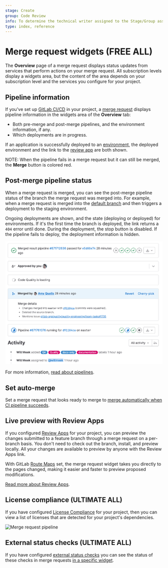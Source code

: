 ```yaml
---
stage: Create
group: Code Review
info: To determine the technical writer assigned to the Stage/Group associated with this page, see https://about.gitlab.com/handbook/product/ux/technical-writing/#assignments
type: index, reference
---
```


# Merge request widgets **(FREE ALL)**

The **Overview** page of a merge request displays status updates from services
that perform actions on your merge request. All subscription levels display a
widgets area, but the content of the area depends on your subscription level
and the services you configure for your project.

## Pipeline information

If you've set up [GitLab CI/CD](../../../ci/index.md) in your project,
a [merge request](index.md) displays pipeline information in the widgets area
of the **Overview** tab:

- Both pre-merge and post-merge pipelines, and the environment information, if any.
- Which deployments are in progress.

If an application is successfully deployed to an
[environment](../../../ci/environments/index.md), the deployed environment and the link to the
[review app](https://about.gitlab.com/stages-devops-lifecycle/review-apps/) are both shown.

NOTE:
When the pipeline fails in a merge request but it can still be merged,
the **Merge** button is colored red.

## Post-merge pipeline status

When a merge request is merged, you can see the post-merge pipeline status of
the branch the merge request was merged into. For example, when a merge request
is merged into the [default branch](../repository/branches/default.md) and then triggers a deployment to the staging
environment.

Ongoing deployments are shown, and the state (deploying or deployed)
for environments. If it's the first time the branch is deployed, the link
returns a `404` error until done. During the deployment, the stop button is
disabled. If the pipeline fails to deploy, the deployment information is hidden.

![Merge request pipeline](img/post_merge_pipeline_v16_0.png)

For more information, [read about pipelines](../../../ci/pipelines/index.md).

## Set auto-merge

Set a merge request that looks ready to merge to
[merge automatically when CI pipeline succeeds](merge_when_pipeline_succeeds.md).

## Live preview with Review Apps

If you configured [Review Apps](https://about.gitlab.com/stages-devops-lifecycle/review-apps/) for your project,
you can preview the changes submitted to a feature branch through a merge request
on a per-branch basis. You don't need to check out the branch, install, and preview locally.
All your changes are available to preview by anyone with the Review Apps link.

With GitLab [Route Maps](../../../ci/review_apps/index.md#route-maps) set, the
merge request widget takes you directly to the pages changed, making it easier and
faster to preview proposed modifications.

[Read more about Review Apps](../../../ci/review_apps/index.md).

## License compliance **(ULTIMATE ALL)**

If you have configured [License Compliance](../../compliance/license_scanning_of_cyclonedx_files/index.md) for your project, then you can view a list of licenses that are detected for your project's dependencies.

![Merge request pipeline](img/license_compliance_widget_v15_3.png)

## External status checks **(ULTIMATE ALL)**

If you have configured [external status checks](status_checks.md) you can
see the status of these checks in merge requests
[in a specific widget](status_checks.md#status-checks-widget).
